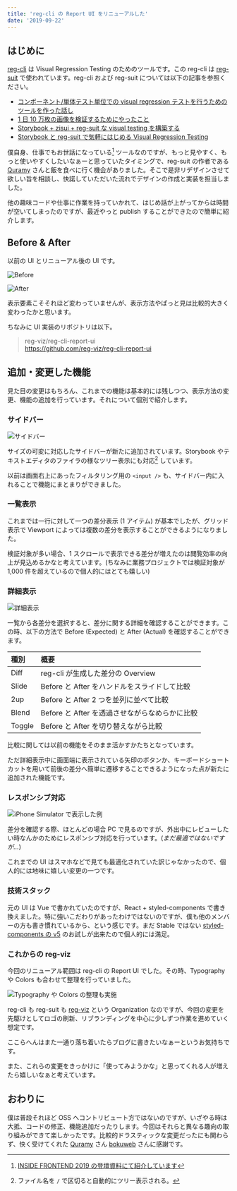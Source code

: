 ```yaml
---
title: 'reg-cli の Report UI をリニューアルした'
date: '2019-09-22'
---
```


## はじめに

[reg-cli](https://github.com/reg-viz/reg-cli) は Visual Regression Testing のためのツールです。この reg-cli は [reg-suit](https://github.com/reg-viz/reg-suit) で使われています。reg-cli および reg-suit については以下の記事を参照ください。

- [コンポーネント/単体テスト単位での visual regression テストを行うためのツールを作った話し](https://qiita.com/bokuweb/items/bf9de229a3c91c01a480)
- [1 日 10 万枚の画像を検証するためにやったこと](https://qiita.com/Quramy/items/46d0b09ae4d8887b0941)
- [Storybook + zisui + reg-suit な visual testing を構築する](https://qiita.com/hey_cube/items/fbeab4302cfb617cf941)
- [Storybook と reg-suit で気軽にはじめる Visual Regression Testing](https://blog.wadackel.me/2018/storybook-chrome-screenshot-with-reg-viz/)

僕自身、仕事でもお世話になっている[^1] ツールなのですが、もっと見やすく、もっと使いやすくしたいなぁーと思っていたタイミングで、reg-suit の作者である [Quramy](https://twitter.com/quramy) さんと飯を食べに行く機会がありました。そこで是非リデザインさせて欲しい旨を相談し、快諾していただいた流れでデザインの作成と実装を担当しました。

他の趣味コードや仕事に作業を持っていかれて、はじめ話が上がってからは時間が空いてしまったのですが、最近やっと publish することができたので簡単に紹介します。

## Before & After

以前の UI とリニューアル後の UI です。

![Before](before.png)

![After](after.png)

表示要素こそそれほど変わっていませんが、表示方法やぱっと見は比較的大きく変わったかと思います。

ちなみに UI 実装のリポジトリは以下。

> reg-viz/reg-cli-report-ui  
> https://github.com/reg-viz/reg-cli-report-ui

## 追加・変更した機能

見た目の変更はもちろん、これまでの機能は基本的には残しつつ、表示方法の変更、機能の追加を行っています。それについて個別で紹介します。

### サイドバー

![サイドバー](sidebar.png)

サイズの可変に対応したサイドバーが新たに追加されています。Storybook やテキストエディタのファイラの様なツリー表示にも対応[^2] しています。

以前は画面右上にあったフィルタリング用の `<input />` も、サイドバー内に入れることで機能にまとまりができました。

### 一覧表示

これまでは一行に対して一つの差分表示 (1 アイテム) が基本でしたが、グリッド表示で Viewport によっては複数の差分を表示することができるようになりました。

検証対象が多い場合、1 スクロールで表示できる差分が増えたのは閲覧効率の向上が見込めるかなと考えています。(ちなみに業務プロジェクトでは検証対象が 1,000 件を超えているので個人的にはとても嬉しい)

### 詳細表示

![詳細表示](viewer.png)

一覧から各差分を選択すると、差分に関する詳細を確認することができます。この時、以下の方法で Before (Expected) と After (Actual) を確認することができます。

| 種別   | 概要                                           |
| :----- | :--------------------------------------------- |
| Diff   | reg-cli が生成した差分の Overview              |
| Slide  | Before と After をハンドルをスライドして比較   |
| 2up    | Before と After 2 つを並列に並べて比較         |
| Blend  | Before と After を透過させながらなめらかに比較 |
| Toggle | Before と After を切り替えながら比較           |

比較に関しては以前の機能をそのまま活かすかたちとなっています。

ただ詳細表示中に画面端に表示されている矢印のボタンか、キーボードショートカットを用いて前後の差分へ簡単に遷移することできるようになった点が新たに追加された機能です。

### レスポンシブ対応

![iPhone Simulator で表示した例](iphone.png)

差分を確認する際、ほとんどの場合 PC で見るのですが、外出中にレビューしたい時なんかのためにレスポンシブ対応を行っています。(_まだ最適ではないですが..._)

これまでの UI はスマホなどで見ても最適化されていた訳じゃなかったので、個人的には地味に嬉しい変更の一つです。

### 技術スタック

元の UI は Vue で書かれていたのですが、React + styled-components で書き換えました。特に強いこだわりがあったわけではないのですが、僕も他のメンバーの方も書き慣れているから、という感じです。まだ Stable ではない [styled-components の v5](https://medium.com/styled-components/announcing-styled-components-v5-beast-mode-389747abd987) のお試しが出来たので個人的には満足。

### これからの reg-viz

今回のリニューアル範囲は reg-cli の Report UI でした。その時、Typography や Colors も合わせて整理を行っていました。

![Typography や Colors の整理も実施](design.png)

reg-cli も reg-suit も [reg-viz](https://github.com/reg-viz) という Organization なのですが、今回の変更を先駆けとしてロゴの刷新、リブランディングを中心に少しずつ作業を進めていく想定です。

ここらへんはまた一通り落ち着いたらブログに書きたいなぁーというお気持ちです。

また、これらの変更をきっかけに「使ってみようかな」と思ってくれる人が増えたら嬉しいなぁと考えています。

## おわりに

僕は普段それほど OSS へコントリビュート方ではないのですが、いざやる時は大抵、コードの修正、機能追加だったりします。今回はそれらと異なる趣向の取り組みができて楽しかったです。比較的ドラスティックな変更だったにも関わらず、快く受けてくれた [Quramy](https://twitter.com/quramy) さん [bokuweb](https://twitter.com/bokuweb17) さんに感謝です。

[^1]: [INSIDE FRONTEND 2019 の登壇資料にて紹介しています](https://docs.google.com/presentation/d/13QD86hxp0dB_xHkYcyLrFX1xNt0Vg4wsqIo8yeBQmFs/edit?usp=sharing)
[^2]: ファイル名を `/` で区切ると自動的にツリー表示される。
